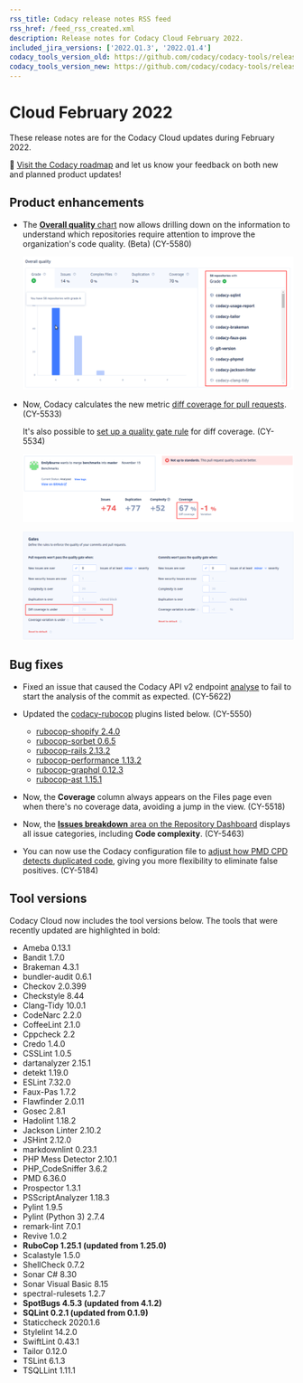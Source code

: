 ```yaml
---
rss_title: Codacy release notes RSS feed
rss_href: /feed_rss_created.xml
description: Release notes for Codacy Cloud February 2022.
included_jira_versions: ['2022.Q1.3', '2022.Q1.4']
codacy_tools_version_old: https://github.com/codacy/codacy-tools/releases/tag/4.4.2
codacy_tools_version_new: https://github.com/codacy/codacy-tools/releases/tag/5.2.6
---
```


# Cloud February 2022

These release notes are for the Codacy Cloud updates during February 2022.

📢 [Visit the Codacy roadmap](https://roadmap.codacy.com) and <span class="skip-vale">let us know</span> your feedback on both new and planned product updates!

## Product enhancements

-   The [**Overall quality** chart](../../organizations/organization-overview.md#overall-quality-chart) now allows drilling down on the information to understand which repositories require attention to improve the organization's code quality. (Beta) (CY-5580)

    ![Drilling down on the Overall quality chart](../images/cy-5580.png)

-   Now, Codacy calculates the new metric [diff coverage for pull requests](../../repositories/pull-requests.md#pull-request-quality-overview). (CY-5533)

    It's also possible to [set up a quality gate rule](../../repositories-configure/adjusting-quality-settings.md#gates) for diff coverage. (CY-5534)

    ![Diff coverage for a pull request](../images/cy-5533.png)

    ![Quality gate rule for diff coverage](../images/cy-5534.png)

## Bug fixes

-   Fixed an issue that caused the Codacy API v2 endpoint [analyse](https://api.codacy.com/api-docs#analyse) to fail to start the analysis of the commit as expected. (CY-5622)
-   Updated the [<span class="skip-vale">codacy-rubocop</span>](https://github.com/codacy/codacy-rubocop) plugins listed below. (CY-5550)

    -   [<span class="skip-vale">rubocop-shopify 2.4.0</span>](https://rubygems.org/gems/rubocop-shopify/versions/2.4.0)
    -   [<span class="skip-vale">rubocop-sorbet 0.6.5</span>](https://rubygems.org/gems/rubocop-sorbet/versions/0.6.5)
    -   [<span class="skip-vale">rubocop-rails 2.13.2</span>](https://rubygems.org/gems/rubocop-rails/versions/2.13.2)
    -   [<span class="skip-vale">rubocop-performance 1.13.2</span>](https://rubygems.org/gems/rubocop-performance/versions/1.13.2)
    -   [<span class="skip-vale">rubocop-graphql 0.12.3</span>](https://rubygems.org/gems/rubocop-graphql/versions/0.12.3)
    -   [<span class="skip-vale">rubocop-ast 1.15.1</span>](https://rubygems.org/gems/rubocop-ast/versions/1.15.1)

-   Now, the **Coverage** column always appears on the Files page even when there's no coverage data, avoiding a jump in the view. (CY-5518)
-   Now, the [**Issues breakdown** area on the Repository Dashboard](../../repositories/repository-dashboard.md#issues-breakdown) displays all issue categories, including **Code complexity**. (CY-5463)
-   You can now use the Codacy configuration file to [adjust how PMD CPD detects duplicated code](../../repositories-configure/codacy-configuration-file.md#pmd-cpd-duplication), giving you more flexibility to eliminate false positives. (CY-5184)

## Tool versions

Codacy Cloud now includes the tool versions below. The tools that were recently updated are highlighted in bold:

-   Ameba 0.13.1
-   Bandit 1.7.0
-   Brakeman 4.3.1
-   bundler-audit 0.6.1
-   Checkov 2.0.399
-   Checkstyle 8.44
-   Clang-Tidy 10.0.1
-   CodeNarc 2.2.0
-   CoffeeLint 2.1.0
-   Cppcheck 2.2
-   Credo 1.4.0
-   CSSLint 1.0.5
-   dartanalyzer 2.15.1
-   detekt 1.19.0
-   ESLint 7.32.0
-   Faux-Pas 1.7.2
-   Flawfinder 2.0.11
-   Gosec 2.8.1
-   Hadolint 1.18.2
-   Jackson Linter 2.10.2
-   JSHint 2.12.0
-   markdownlint 0.23.1
-   PHP Mess Detector 2.10.1
-   PHP_CodeSniffer 3.6.2
-   PMD 6.36.0
-   Prospector 1.3.1
-   PSScriptAnalyzer 1.18.3
-   Pylint 1.9.5
-   Pylint (Python 3) 2.7.4
-   remark-lint 7.0.1
-   Revive 1.0.2
-   **RuboCop 1.25.1 (updated from 1.25.0)**
-   Scalastyle 1.5.0
-   ShellCheck 0.7.2
-   Sonar C# 8.30
-   Sonar Visual Basic 8.15
-   spectral-rulesets 1.2.7
-   **SpotBugs 4.5.3 (updated from 4.1.2)**
-   **SQLint 0.2.1 (updated from 0.1.9)**
-   Staticcheck 2020.1.6
-   Stylelint 14.2.0
-   SwiftLint 0.43.1
-   Tailor 0.12.0
-   TSLint 6.1.3
-   TSQLLint 1.11.1
